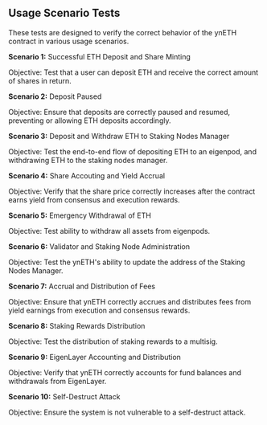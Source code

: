 
## Usage Scenario Tests

These tests are designed to verify the correct behavior of the ynETH contract in various usage scenarios.

**Scenario 1:** Successful ETH Deposit and Share Minting

Objective: Test that a user can deposit ETH and receive the correct amount of shares in return.

**Scenario 2:** Deposit Paused

Objective: Ensure that deposits are correctly paused and resumed, preventing or allowing ETH deposits accordingly.

**Scenario 3:** Deposit and Withdraw ETH to Staking Nodes Manager

Objective: Test the end-to-end flow of depositing ETH to an eigenpod, and withdrawing ETH to the staking nodes manager.

**Scenario 4:** Share Accouting and Yield Accrual

Objective: Verify that the share price correctly increases after the contract earns yield from consensus and execution rewards.

**Scenario 5:** Emergency Withdrawal of ETH

Objective: Test ability to withdraw all assets from eigenpods.

**Scenario 6:** Validator and Staking Node Administration

Objective: Test the ynETH's ability to update the address of the Staking Nodes Manager.

**Scenario 7:** Accrual and Distribution of Fees

Objective: Ensure that ynETH correctly accrues and distributes fees from yield earnings from execution and consensus rewards.

**Scenario 8:** Staking Rewards Distribution

Objective: Test the distribution of staking rewards to a multisig.

**Scenario 9:** EigenLayer Accounting and Distribution

Objective: Verify that ynETH correctly accounts for fund balances and withdrawals from EigenLayer.

**Scenario 10:** Self-Destruct Attack

Objective: Ensure the system is not vulnerable to a self-destruct attack.


